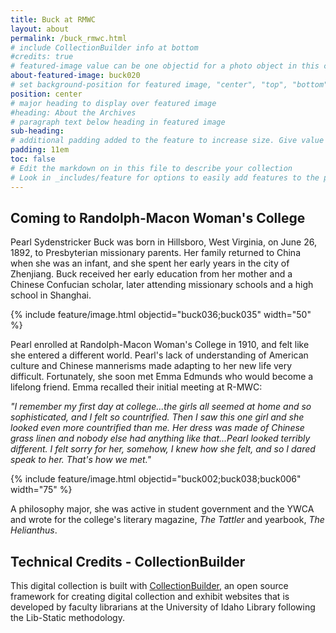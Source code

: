 ```yaml
---
title: Buck at RMWC
layout: about
permalink: /buck_rmwc.html
# include CollectionBuilder info at bottom
#credits: true
# featured-image value can be one objectid for a photo object in this collection, a relative path to an image in this project, or a full url to any image. If left blank, no featured image will appear at top of About page.
about-featured-image: buck020
# set background-position for featured image, "center", "top", "bottom"
position: center
# major heading to display over featured image
#heading: About the Archives
# paragraph text below heading in featured image
sub-heading: 
# additional padding added to the feature to increase size. Give value in em or px, e.g. "5em".
padding: 11em
toc: false
# Edit the markdown on in this file to describe your collection
# Look in _includes/feature for options to easily add features to the page
---
```


## Coming to Randolph-Macon Woman's College

Pearl Sydenstricker Buck was born in Hillsboro, West Virginia, on June 26, 1892, to Presbyterian missionary parents. Her family returned to China when she was an infant, and she spent her early years in the city of Zhenjiang. Buck received her early education from her mother and a Chinese Confucian scholar, later attending missionary schools and a high school in Shanghai. 

{% include feature/image.html objectid="buck036;buck035" width="50" %}

Pearl enrolled at Randolph-Macon Woman's College in 1910, and felt like she entered a different world.  Pearl's lack of understanding of American culture and Chinese mannerisms made adapting to her new life very difficult.  Fortunately, she soon met Emma Edmunds who would become a lifelong friend.  Emma recalled their initial meeting at R-MWC:

*"I remember my first day at college...the girls all seemed at home and so sophisticated, and I felt so countrified. Then I saw this one girl and she looked even more countrified than me. Her dress was made of Chinese grass linen and nobody else had anything like that...Pearl looked terribly different. I felt sorry for her, somehow, I knew how she felt, and so I dared speak to her. That's how we met."* 

{% include feature/image.html objectid="buck002;buck038;buck006" width="75" %}

A philosophy major, she was active in student government and the YWCA and wrote for the college's literary magazine, *The Tattler* and yearbook, *The Helianthus*.

## Technical Credits - CollectionBuilder

This digital collection is built with [CollectionBuilder](https://collectionbuilder.github.io/), an open source framework for creating digital collection and exhibit websites that is developed by faculty librarians at the University of Idaho Library following the Lib-Static methodology.